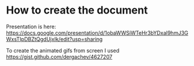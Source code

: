 # How to create the document

Presentation is here: https://docs.google.com/presentation/d/1obaWWSiWTeHr3bYDxal9hmJ3GWxsTIpDBZtQgdUjxIk/edit?usp=sharing

To create the animated gifs from screen I used https://gist.github.com/dergachev/4627207

